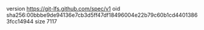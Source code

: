 version https://git-lfs.github.com/spec/v1
oid sha256:00bbbe9de94136e7cb3d5ff47df18496004e22b79c60b1cd44013863fcc14944
size 7117

